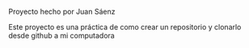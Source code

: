 Proyecto hecho por Juan Sáenz


Este proyecto es una práctica de como crear un repositorio y clonarlo desde github a mi computadora